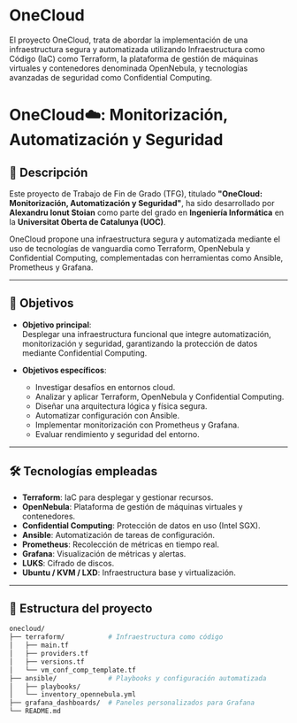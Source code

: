# OneCloud

El proyecto OneCloud, trata de abordar la implementación de una infraestructura segura y automatizada utilizando Infraestructura como Código (IaC) como Terraform, la plataforma de gestión de máquinas virtuales y contenedores denominada OpenNebula, y tecnologías avanzadas de seguridad como Confidential Computing.

# OneCloud☁️: Monitorización, Automatización y Seguridad

## 📌 Descripción

Este proyecto de Trabajo de Fin de Grado (TFG), titulado **"OneCloud: Monitorización, Automatización y Seguridad"**, ha sido desarrollado por **Alexandru Ionut Stoian** como parte del grado en **Ingeniería Informática** en la **Universitat Oberta de Catalunya (UOC)**.

OneCloud propone una infraestructura segura y automatizada mediante el uso de tecnologías de vanguardia como Terraform, OpenNebula y Confidential Computing, complementadas con herramientas como Ansible, Prometheus y Grafana.

---

## 🎯 Objetivos

- **Objetivo principal**:  
  Desplegar una infraestructura funcional que integre automatización, monitorización y seguridad, garantizando la protección de datos mediante Confidential Computing.

- **Objetivos específicos**:
  - Investigar desafíos en entornos cloud.
  - Analizar y aplicar Terraform, OpenNebula y Confidential Computing.
  - Diseñar una arquitectura lógica y física segura.
  - Automatizar configuración con Ansible.
  - Implementar monitorización con Prometheus y Grafana.
  - Evaluar rendimiento y seguridad del entorno.

---

## 🛠️ Tecnologías empleadas

- **Terraform**: IaC para desplegar y gestionar recursos.
- **OpenNebula**: Plataforma de gestión de máquinas virtuales y contenedores.
- **Confidential Computing**: Protección de datos en uso (Intel SGX).
- **Ansible**: Automatización de tareas de configuración.
- **Prometheus**: Recolección de métricas en tiempo real.
- **Grafana**: Visualización de métricas y alertas.
- **LUKS**: Cifrado de discos.
- **Ubuntu / KVM / LXD**: Infraestructura base y virtualización.

---

## 🧱 Estructura del proyecto

```bash
onecloud/
├── terraform/           # Infraestructura como código
│   ├── main.tf
│   ├── providers.tf
│   ├── versions.tf
│   └── vm_conf_comp_template.tf
├── ansible/             # Playbooks y configuración automatizada
│   ├── playbooks/
│   └── inventory_opennebula.yml
├── grafana_dashboards/  # Paneles personalizados para Grafana
└── README.md
